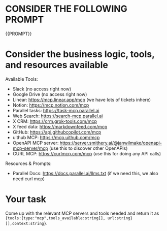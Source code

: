 # CONSIDER THE FOLLOWING PROMPT

{{PROMPT}}

# Consider the business logic, tools, and resources available

Available Tools:

- Slack (no access right now)
- Google Drive (no access right now)
- Linear: https://mcp.linear.app/mcp (we have lots of tickets inhere)
- Notion: https://mcp.notion.com/mcp
- Parallel tasks: https://task-mcp.parallel.ai
- Web Search: https://search-mcp.parallel.ai
- X CRM: https://crm.grok-tools.com/mcp
- X feed data: https://markdownfeed.com/mcp
- GitHub: https://api.githubcopilot.com/mcp <!-- this is SSE so need better alternative-->
- uithub MCP: https://mcp.uithub.com/mcp <!--gottamakethis! Should have tools and resources of logged in users for high level overview of repos with useful filter to reduce context-->
- OpenAPI MCP server: https://server.smithery.ai/@janwilmake/openapi-mcp-server/mcp (use this to discover other OpenAPIs)
- CURL MCP: https://curlmcp.com/mcp (use this for doing any API calls) <!-- killer addition: let users log in so authorization header can be omitted -->

Resources & Prompts:

<!-- If MCPs have them available they should be added as well, but it may require login -->

- Parallel Docs: https://docs.parallel.ai/llms.txt (if we need this, we also need curl mcp)

# Your task

Come up with the relevant MCP servers and tools needed and return it as `{tools:{type:"mcp",tools_available:string[], url:string}[],context:string}`.
